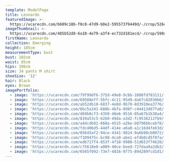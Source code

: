 ```yaml
---
template: ModelPage
title: Leonardo
featuredImage: >-
  https://ucarecdn.com/b609c18b-f0c8-47d9-b0e2-59557379449d/-/crop/5264x2750/0,252/-/preview/
imageThumbnail: >-
  https://ucarecdn.com/485b52d8-6a10-4e79-a3f4-ec732d181ecd/-/crop/590x813/850,107/-/preview/
firstName: Leonardo
collection: Emerging
height: 185cm
measurementType: bust
bust: 102cm
waist: 85cm
hips: 106cm
size: 34 pants M shirt
shoeSize: '12'
hair: Black
eyes: Brown
imagePortfolio:
  - image: 'https://ucarecdn.com/79f99df6-375d-49e8-9cbb-1008fd783111/'
  - image: 'https://ucarecdn.com/69588eff-5bfc-4c11-95d9-da67c82030b6/'
  - image: 'https://ucarecdn.com/ab52db18-6837-4e8d-9b70-8d3910ea3776/'
  - image: 'https://ucarecdn.com/6bc5a341-688b-4b7a-898f-c44413d87fa0/'
  - image: 'https://ucarecdn.com/d69b8cf3-4350-46e6-9516-05a67b1b38a4/'
  - image: 'https://ucarecdn.com/819a53c5-62b0-49da-a3d2-fc9536212fb9/'
  - image: 'https://ucarecdn.com/a4dcdb82-660a-4515-a2be-b0796bbcebf8/'
  - image: 'https://ucarecdn.com/fdc406d5-44df-414e-a6a8-a1c16d4fe63d/'
  - image: 'https://ucarecdn.com/05645af2-94ce-4341-9824-9a6b98cb0072/'
  - image: 'https://ucarecdn.com/f109475c-bc98-4ca9-abe1-ef4b0cd5f8fa/'
  - image: 'https://ucarecdn.com/edb727f4-853f-4f10-9980-51d653f74620/'
  - image: 'https://ucarecdn.com/c75618e0-a009-40ce-beed-72fdaa9a2db3/'
  - image: 'https://ucarecdn.com/6565f092-73e7-4816-9775-894289fcd1d1/'
---
```


